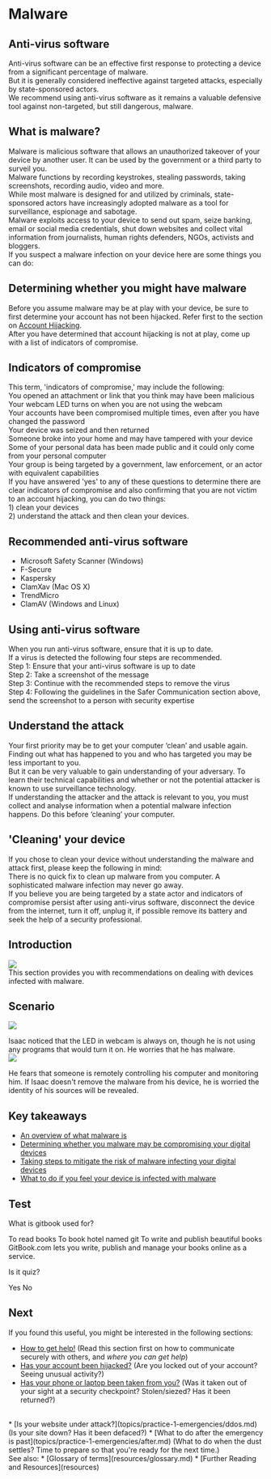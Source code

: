 # Malware
## Anti-virus software
Anti-virus software can be an effective first response to protecting a device from a significant percentage of malware.
<br>
But it is generally considered ineffective against targeted attacks, especially by state-sponsored actors.
<br>
We recommend using anti-virus software as it remains a valuable defensive tool against non-targeted, but still dangerous, malware.


## What is malware?
Malware is malicious software that allows an unauthorized takeover of your device by another user. It can be used by the government or a third party to surveil you.
<br>
Malware functions by recording keystrokes, stealing passwords, taking screenshots, recording audio, video and more.
<br>
While most malware is designed for and utilized by criminals, state-sponsored actors have increasingly adopted malware as a tool for surveillance, espionage and sabotage.
<br>
Malware exploits access to your device to send out spam, seize banking, email or social media credentials, shut down websites and collect vital information from journalists, human rights defenders, NGOs, activists and bloggers.
<br>
If you suspect a malware infection on your device here are some things you can do:


## Determining whether you might have malware
Before you assume malware may be at play with your device, be sure to first determine your account has not been hijacked. Refer first to the section on [Account Hijacking](en/topics/practice-1-emergencies/2-account-hijacked/1-intro.md).
<br>
After you have determined that account hijacking is not at play, come up with a list of indicators of compromise.

## Indicators of compromise
This term, 'indicators of compromise,' may include the following:
<br>
You opened an attachment or link that you think may have been malicious
<br>
Your webcam LED turns on when you are not using the webcam
<br>
Your accounts have been compromised multiple times, even after you have changed the password
<br>
Your device was seized and then returned
<br>
Someone broke into your home and may have tampered with your device
<br>
Some of your personal data has been made public and it could only come from your personal computer
<br>
Your group is being targeted by a government, law enforcement, or an actor with equivalent capabilities
<br>
If you have answered 'yes' to any of these questions to determine there are clear indicators of compromise and also confirming that you are not victim to an account hijacking, you can do two things:
<br>1) clean your devices
<br>2) understand the attack and then clean your devices.



## Recommended anti-virus software
- Microsoft Safety Scanner (Windows)
- F-Secure
- Kaspersky
- ClamXav (Mac OS X)
- TrendMicro
- ClamAV (Windows and Linux)


## Using anti-virus software
When you run anti-virus software, ensure that it is up to date.
<br>
If a virus is detected the following four steps are recommended.
<br>
Step 1: Ensure that your anti-virus software is up to date
<br>
Step 2: Take a screenshot of the message
<br>
Step 3: Continue with the recommended steps to remove the virus
<br>
Step 4: Following the guidelines in the Safer Communication section above, send the screenshot to a person with security expertise


## Understand the attack
Your first priority may be to get your computer ‘clean’ and usable again. Finding out what has happened to you and who has targeted you may be less important to you.
<br>
But it can be very valuable to gain understanding of your adversary. To learn their technical capabilities and whether or not the potential attacker is known to use surveillance technology.
<br>
If understanding the attacker and the attack is relevant to you, you must collect and analyse information when a potential malware infection happens. Do this before ‘cleaning’ your computer.


## &#39;Cleaning&#39; your device
If you chose to clean your device without understanding the malware and attack first, please keep the following in mind:
<br>
There is no quick fix to clean up malware from you computer. A sophisticated malware infection may never go away.
<br>
If you believe you are being targeted by a state actor and indicators of compromise persist after using anti-virus software, disconnect the device from the internet, turn it off, unplug it, if possible remove its battery and seek the help of a security professional.


## Introduction
![](unit.png)
<br>
This section provides you with recommendations on dealing with devices infected with malware.


## Scenario
![](scenario.png)

Isaac noticed that the LED in webcam is always on, though he is not using any programs that would turn it on. He worries that he has malware.
<br>
![](scenario.png)

He fears that someone is remotely controlling his computer and monitoring him. If Isaac doesn't remove the malware from his device, he is worried the identity of his sources will be revealed.


## Key takeaways
- [An overview of what malware is](en/topics/practice-1-emergencies/4-malware/3-1-learn.md)
- [Determining whether you malware may be compromising your digital devices](en/topics/practice-1-emergencies/4-malware/3-2-learn.md)
- [Taking steps to mitigate the risk of malware infecting your digital devices](en/topics/practice-1-emergencies/4-malware/3-3-learn.md)
- [What to do if you feel your device is infected with malware](en/topics/practice-1-emergencies/4-malware/3-4-learn.md)


## Test
<quiz name="Gitbook Quiz">
    <question multiple>
        <p>What is gitbook used for?</p>
        <answer correct>To read books</answer>
        <answer>To book hotel named git</answer>
        <answer correct>To write and publish beautiful books</answer>
        <explanation>GitBook.com lets you write, publish and manage your books online as a service.</explanation>
    </question>
    <question>
        <p>Is it quiz?</p>
        <answer correct>Yes</answer>
        <answer>No</answer>
    </question>
</quiz>

## Next
If you found this useful, you might be interested in the following sections:
 * [How to get help!](topics/practice-1-emergencies/1-seeking-help) (Read this section first on how to communicate securely with others, and *where you can get help*)
 * [Has your account been hijacked?](topics/practice-1-emergencies/2-account-hijacked) (Are you locked out of your account? Seeing unusual activity?)
 * [Has your phone or laptop been taken from you?](topics/practice-1-emergencies/3-devices-seized.md) (Was it taken out of your sight at a security checkpoint? Stolen/siezed? Has it been returned?)
 <br>
 * [Is your website under attack?](topics/practice-1-emergencies/ddos.md) (Is your site down? Has it been defaced?)
 * [What to do after the emergency is past](topics/practice-1-emergencies/after.md) (What to do when the dust settles? Time to prepare so that you're ready for the next time.)
<br>
See also:
 * [Glossary of terms](resources/glossary.md)
 * [Further Reading and Resources](resources)

